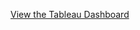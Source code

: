 [View the Tableau Dashboard](https://public.tableau.com/views/Team_Dashboard_anon/FashionProductEngagment?:language=en-GB&:sid=&:redirect=auth&:display_count=n&:origin=viz_share_link)
